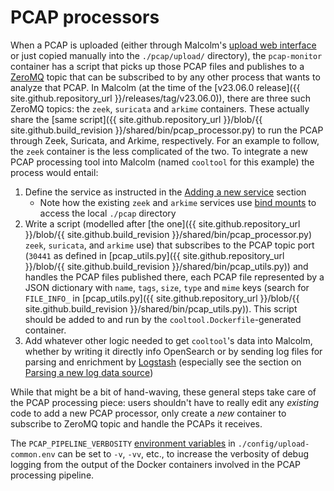# <a name="PCAP"></a>PCAP processors

When a PCAP is uploaded (either through Malcolm's [upload web interface](upload.md#Upload) or just copied manually into the `./pcap/upload/` directory), the `pcap-monitor` container has a script that picks up those PCAP files and publishes to a [ZeroMQ](https://zeromq.org/) topic that can be subscribed to by any other process that wants to analyze that PCAP. In Malcolm (at the time of the [v23.06.0 release]({{ site.github.repository_url }}/releases/tag/v23.06.0)), there are three such ZeroMQ topics: the `zeek`, `suricata` and `arkime` containers. These actually share the [same script]({{ site.github.repository_url }}/blob/{{ site.github.build_revision }}/shared/bin/pcap_processor.py) to run the PCAP through Zeek, Suricata, and Arkime, respectively. For an example to follow, the `zeek` container is the less complicated of the two. To integrate a new PCAP processing tool into Malcolm (named `cooltool` for this example) the process would entail:

1. Define the service as instructed in the [Adding a new service](contributing-new-image.md#NewImage) section
    * Note how the existing `zeek` and `arkime` services use [bind mounts](contributing-local-modifications.md#Bind) to access the local `./pcap` directory
1. Write a script (modelled after [the one]({{ site.github.repository_url }}/blob/{{ site.github.build_revision }}/shared/bin/pcap_processor.py) `zeek`, `suricata`, and `arkime` use) that subscribes to the PCAP topic port (`30441` as defined in [pcap_utils.py]({{ site.github.repository_url }}/blob/{{ site.github.build_revision }}/shared/bin/pcap_utils.py)) and handles the PCAP files published there, each PCAP file represented by a JSON dictionary with `name`, `tags`, `size`, `type` and `mime` keys (search for `FILE_INFO_` in [pcap_utils.py]({{ site.github.repository_url }}/blob/{{ site.github.build_revision }}/shared/bin/pcap_utils.py)). This script should be added to and run by the `cooltool.Dockerfile`-generated container.
1. Add whatever other logic needed to get `cooltool`'s data into Malcolm, whether by writing it directly info OpenSearch or by sending log files for parsing and enrichment by [Logstash](contributing-logstash.md#Logstash) (especially see the section on [Parsing a new log data source](contributing-logstash.md#LogstashNewSource))

While that might be a bit of hand-waving, these general steps take care of the PCAP processing piece: users shouldn't have to really edit any *existing* code to add a new PCAP processor, only create a *new* container to subscribe to ZeroMQ topic and handle the PCAPs it receives.

The `PCAP_PIPELINE_VERBOSITY` [environment variables](malcolm-config.md#MalcolmConfigEnvVars) in `./config/upload-common.env` can be set to `-v`, `-vv`, etc., to increase the verbosity of debug logging from the output of the Docker containers involved in the PCAP processing pipeline.
